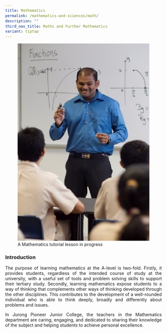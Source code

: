 ```yaml
---
title: Mathematics
permalink: /mathematics-and-sciences/math/
description: ""
third_nav_title: Maths and Further Mathematics
variant: tiptap
---
```

<div align="justify">
<figure>
<img src="/images/JPJC%20Experience/Curriculum/Mathematics%20and%20Sciences/Maths%20and%20Further%20Maths/pic1.jpg">
<figcaption>
A Mathematics tutorial lesson in progress</figcaption></figure>

<h3><strong>Introduction</strong></h3>
<p>
The purpose of learning mathematics at the A-level is two-fold. Firstly, it provides students, regardless of the intended course of study at the university, with a useful set of tools and problem solving skills to support their tertiary study. Secondly, learning mathematics expose students to a way of thinking that complements other ways of thinking developed through the other disciplines. This contributes to the development of a well-rounded individual who is able to think deeply, broadly and differently about problems and issues.</p>

<p>
In Jurong Pioneer Junior College, the teachers in the Mathematics department are caring, engaging, and dedicated to sharing their knowledge of the subject and helping students to achieve personal excellence.</p></div>